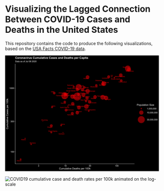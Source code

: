 
# Visualizing the Lagged Connection Between COVID-19 Cases and Deaths in the United States

This repository contains the code to produce the following visualizations, based on the [USA Facts COVID-19 data](https://usafacts.org/visualizations/coronavirus-covid-19-spread-map). 

![COVID19 cumulative case and death rates per 100k visualized on log-scale](covid_cases_and_deaths_per_100k_log.png)

![COVID19 cumulative case and death rates per 100k animated on the log-scale](covid19_cumulative_cases_and_deaths_animated.gif)
